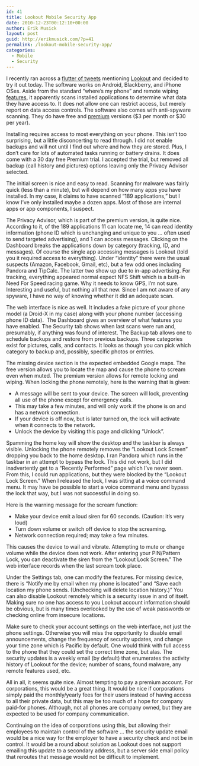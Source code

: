 ```yaml
---
id: 41
title: Lookout Mobile Security App
date: 2010-12-23T00:12:10+00:00
author: Erik Musick
layout: post
guid: http://erikmusick.com/?p=41
permalink: /lookout-mobile-security-app/
categories:
  - Mobile
  - Security
---
```

I recently ran across a [flutter of tweets](http://twitter.com/Lookout "Lookout Twitter account") mentioning [Lookout](https://www.mylookout.com/ "Lookout homepage") and decided to try it out today. The software works on Android, Blackberry, and iPhone OSes. Aside from the standard &#8220;where&#8217;s my phone&#8221; and remote wiping <a title="Lookout features page" href="https://www.mylookout.com/features/security" target="_blank">features</a>, it apparently scans installed applications to determine what data they have access to. It does not allow one can restrict access, but merely report on data access controls. The software also comes with anti-spyware scanning. They do have free and <a title="Lookout premium information and comparison page" href="https://www.mylookout.com/premium/" target="_blank">premium</a> versions ($3 per month or $30 per year).

Installing requires access to most everything on your phone. This isn&#8217;t too surprising, but a little disconcerting to read through. I did not enable backups and will not until I find out where and how they are stored. Plus, I don&#8217;t care for lots of automated tasks running or battery drains. It does come with a 30 day free Premium trial. I accepted the trial, but removed all backup (call history and pictures) options leaving only the Privacy Advisor selected.

The initial screen is nice and easy to read. Scanning for malware was fairly quick (less than a minute), but will depend on how many apps you have installed. In my case, it claims to have scanned &#8220;189 applications,&#8221; but I know I&#8217;ve only installed maybe a dozen apps. Most of those are internal apps or app components, I suspect.

The Privacy Advisor, which is part of the premium version, is quite nice. According to it, of the 189 applications 11 can locate me, 14 can read identity information (phone ID which is unchanging and unique to you &#8230; often used to send targeted advertising), and 1 can access messages. Clicking on the Dashboard breaks the applications down by category (tracking, ID, and messages). Of course the single app accessing messages is Lookout (told you it required access to everything). Under &#8220;identity&#8221; there were the usual suspects (Amazon, Facebook, Gmail, etc), but a few odd ones including Pandora and TipCalc. The latter two show up due to in-app advertising. For tracking, everything appeared normal expect NFS Shift which is a built-in Need For Speed racing game. Why it needs to know GPS, I&#8217;m not sure. Interesting and useful, but nothing all that new. Since I am not aware of any spyware, I have no way of knowing whether it did an adequate scan.

The web interface is nice as well. It includes a fake picture of your phone model (a Droid-X in my case) along with your phone number (accessing phone ID data).  The Dashboard gives an overview of what features you have enabled. The Security tab shows when last scans were run and, presumably, if anything was found of interest. The Backup tab allows one to schedule backups and restore from previous backups. Three categories exist for pictures, calls, and contacts. It looks as though you can pick which category to backup and, possibly, specific photos or entries.

The missing device section is the expected embedded Google maps. The free version allows you to locate the map and cause the phone to scream even when muted. The premium version allows for remote locking and wiping. When locking the phone remotely, here is the warning that is given:

<div>
  <ul>
    <li>
      A message will be sent to your device. The screen will lock, preventing all use of the phone except for emergency calls.
    </li>
    <li>
      This may take a few minutes, and will only work if the phone is on and has a network connection.
    </li>
    <li>
      If your device is off now, but is later turned on, the lock will activate when it connects to the network.
    </li>
    <li>
      Unlock the device by visiting this page and clicking &#8220;Unlock&#8221;.
    </li>
  </ul>
</div>

Spamming the home key will show the desktop and the taskbar is always visible. Unlocking the phone remotely removes the &#8220;Lookout Lock Screen&#8221; dropping you back to the home desktop. I ran Pandora which runs in the taskbar in an attempt to bypass the lock. This did not work, but I did inadvertently get to a &#8220;Recently Performed&#8221; page which I&#8217;ve never seen. From this, I could run applications, but they were blocked by the &#8220;Lookout Lock Screen.&#8221; When I released the lock, I was sitting at a voice command menu. It may have be possible to start a voice command menu and bypass the lock that way, but I was not successful in doing so.

Here is the warning message for the scream function:

<div>
  <ul>
    <li>
      Make your device emit a loud siren for 60 seconds. (Caution: it&#8217;s very loud)
    </li>
    <li>
      Turn down volume or switch off device to stop the screaming.
    </li>
    <li>
      Network connection required; may take a few minutes.
    </li>
  </ul>
</div>

This causes the device to wail and vibrate. Attempting to mute or change volume while the device does not work. After entering your PIN/Pattern Lock, you can deactivate the siren from the &#8220;Lookout Lock Screen.&#8221; The web interface records when the last scream took place.

Under the Settings tab, one can modify the features. For missing device, there is &#8220;Notify me by email when my phone is located&#8221; and &#8220;Save each location my phone sends. (Unchecking will delete location history.)&#8221; You can also disable Lookout remotely which is a security issue in and of itself. Making sure no one has access to you Lookout account information should be obvious, but is many times overlooked by the use of weak passwords or checking online from insecure locations.

Make sure to check your account settings on the web interface, not just the phone settings. Otherwise you will miss the opportunity to disable email announcements, change the frequency of security updates, and change your time zone which is Pacific by default. One would think with full access to the phone that they could set the correct time zone, but alas. The security updates is a weekly email (by default) that enumerates the activity history of Lookout for the device; number of scans, found malware, any remote features used, etc.

All in all, it seems quite nice. Almost tempting to pay a premium account. For corporations, this would be a great thing. It would be nice if corporations simply paid the monthly/yearly fees for their users instead of having access to all their private data, but this may be too much of a hope for company paid-for phones. Although, not all phones are company owned, but they are expected to be used for company communication.

Continuing on the idea of corporations using this, but allowing their employees to maintain control of the software &#8230; the security update email would be a nice way for the employer to have a security check and not be in control. It would be a round about solution as Lookout does not support emailing this update to a secondary address, but a server side email policy that reroutes that message would not be difficult to implement.